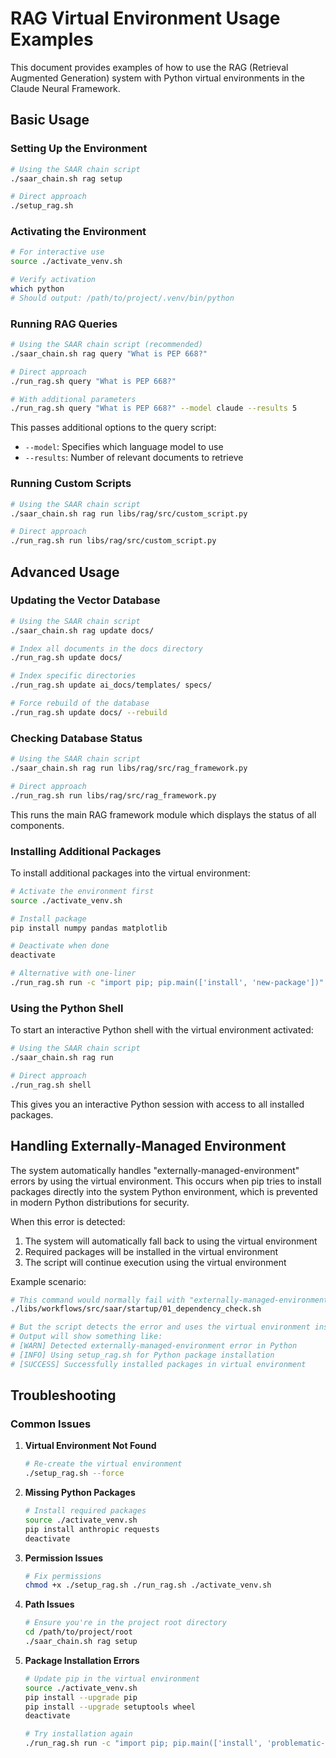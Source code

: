 # RAG Virtual Environment Usage Examples

This document provides examples of how to use the RAG (Retrieval Augmented Generation) system with Python virtual environments in the Claude Neural Framework.

## Basic Usage

### Setting Up the Environment

```bash
# Using the SAAR chain script
./saar_chain.sh rag setup

# Direct approach
./setup_rag.sh
```

### Activating the Environment

```bash
# For interactive use
source ./activate_venv.sh

# Verify activation
which python
# Should output: /path/to/project/.venv/bin/python
```

### Running RAG Queries

```bash
# Using the SAAR chain script (recommended)
./saar_chain.sh rag query "What is PEP 668?"

# Direct approach
./run_rag.sh query "What is PEP 668?"

# With additional parameters
./run_rag.sh query "What is PEP 668?" --model claude --results 5
```

This passes additional options to the query script:
- `--model`: Specifies which language model to use
- `--results`: Number of relevant documents to retrieve

### Running Custom Scripts

```bash
# Using the SAAR chain script
./saar_chain.sh rag run libs/rag/src/custom_script.py

# Direct approach
./run_rag.sh run libs/rag/src/custom_script.py
```

## Advanced Usage

### Updating the Vector Database

```bash
# Using the SAAR chain script
./saar_chain.sh rag update docs/

# Index all documents in the docs directory
./run_rag.sh update docs/

# Index specific directories
./run_rag.sh update ai_docs/templates/ specs/

# Force rebuild of the database
./run_rag.sh update docs/ --rebuild
```

### Checking Database Status

```bash
# Using the SAAR chain script
./saar_chain.sh rag run libs/rag/src/rag_framework.py

# Direct approach
./run_rag.sh run libs/rag/src/rag_framework.py
```

This runs the main RAG framework module which displays the status of all components.

### Installing Additional Packages

To install additional packages into the virtual environment:

```bash
# Activate the environment first
source ./activate_venv.sh

# Install package
pip install numpy pandas matplotlib

# Deactivate when done
deactivate

# Alternative with one-liner
./run_rag.sh run -c "import pip; pip.main(['install', 'new-package'])"
```

### Using the Python Shell

To start an interactive Python shell with the virtual environment activated:

```bash
# Using the SAAR chain script
./saar_chain.sh rag run

# Direct approach
./run_rag.sh shell
```

This gives you an interactive Python session with access to all installed packages.

## Handling Externally-Managed Environment

The system automatically handles "externally-managed-environment" errors by using the virtual environment. This occurs when pip tries to install packages directly into the system Python environment, which is prevented in modern Python distributions for security.

When this error is detected:

1. The system will automatically fall back to using the virtual environment
2. Required packages will be installed in the virtual environment
3. The script will continue execution using the virtual environment

Example scenario:

```bash
# This command would normally fail with "externally-managed-environment" error
./libs/workflows/src/saar/startup/01_dependency_check.sh

# But the script detects the error and uses the virtual environment instead
# Output will show something like:
# [WARN] Detected externally-managed-environment error in Python
# [INFO] Using setup_rag.sh for Python package installation
# [SUCCESS] Successfully installed packages in virtual environment
```

## Troubleshooting

### Common Issues

1. **Virtual Environment Not Found**
   
   ```bash
   # Re-create the virtual environment
   ./setup_rag.sh --force
   ```

2. **Missing Python Packages**
   
   ```bash
   # Install required packages
   source ./activate_venv.sh
   pip install anthropic requests
   deactivate
   ```

3. **Permission Issues**
   
   ```bash
   # Fix permissions
   chmod +x ./setup_rag.sh ./run_rag.sh ./activate_venv.sh
   ```

4. **Path Issues**
   
   ```bash
   # Ensure you're in the project root directory
   cd /path/to/project/root
   ./saar_chain.sh rag setup
   ```

5. **Package Installation Errors**

   ```bash
   # Update pip in the virtual environment
   source ./activate_venv.sh
   pip install --upgrade pip
   pip install --upgrade setuptools wheel
   deactivate

   # Try installation again
   ./run_rag.sh run -c "import pip; pip.main(['install', 'problematic-package'])"
   ```